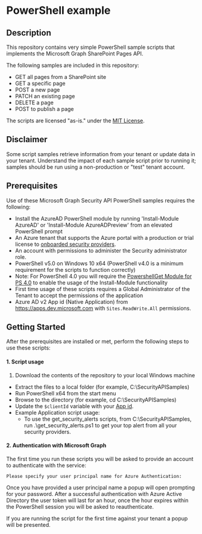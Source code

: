 # PowerShell example

## Description
This repository contains very simple PowerShell sample scripts that implements the Microsoft Graph SharePoint Pages API.


The following samples are included in this repository:

- GET all pages from a SharePoint site
- GET a specific page
- POST a new page
- PATCH an existing page
- DELETE a page
- POST to publish a page

The scripts are licensed "as-is." under the [MIT License](../../LICENSE).

## Disclaimer
Some script samples retrieve information from your tenant or update data in your tenant.  Understand the impact of each sample script prior to running it; samples should be run using a non-production or "test" tenant account.

## Prerequisites
Use of these Microsoft Graph Security API PowerShell samples requires the following:
* Install the AzureAD PowerShell module by running 'Install-Module AzureAD' or 'Install-Module AzureADPreview' from an elevated PowerShell prompt
* An Azure tenant that supports the Azure portal with a production or trial license to [onboarded security providers](https://developer.microsoft.com/en-us/graph/docs/api-reference/v1.0/resources/security-api-overview#alerts).
* An account with permissions to administer the Security administrator role.
* PowerShell v5.0 on Windows 10 x64 (PowerShell v4.0 is a minimum requirement for the scripts to function correctly)
* Note: For PowerShell 4.0 you will require the [PowershellGet Module for PS 4.0](https://www.microsoft.com/en-us/download/details.aspx?id=51451) to enable the usage of the Install-Module functionality
* First time usage of these scripts requires a Global Administrator of the Tenant to accept the permissions of the application
* Azure AD v2 App id (Native Application) from <https://apps.dev.microsoft.com> with `Sites.ReadWrite.All` permissions.

## Getting Started
After the prerequisites are installed or met, perform the following steps to use these scripts:

#### 1. Script usage

1. Download the contents of the repository to your local Windows machine
* Extract the files to a local folder (for example, C:\SecurityAPISamples)
* Run PowerShell x64 from the start menu
* Browse to the directory (for example, cd C:\SecurityAPISamples)
* Update the `$clientId` variable with your [App id](https://apps.dev.microsoft.com).
* Example Application script usage:
  * To use the get_security_alerts scripts, from C:\SecurityAPISamples, run .\get_security_alerts.ps1 to get your top alert from all your security providers.

#### 2. Authentication with Microsoft Graph
The first time you run these scripts you will be asked to provide an account to authenticate with the service:
```
Please specify your user principal name for Azure Authentication:
```
Once you have provided a user principal name a popup will open prompting for your password. After a successful authentication with Azure Active Directory the user token will last for an hour, once the hour expires within the PowerShell session you will be asked to reauthenticate.

If you are running the script for the first time against your tenant a popup will be presented.

